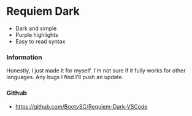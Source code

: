 # Requiem Dark


* Dark and simple
* Purple highlights
* Easy to read syntax

### Information

Honestly, I just made it for myself. I'm not sure if it fully works for other languages. Any bugs I find I'll push an update.

### Github
* https://github.com/BootySC/Requiem-Dark-VSCode